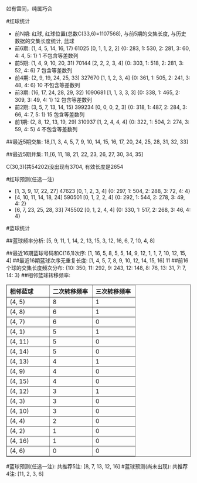 <!-- 
.. title: 双色球2011033期(2011-03-24)数据分析报告
.. slug: slott-2011033-2011-03-24-report
.. date: 2011-03-25 08:00:00 UTC+08:00
.. tags: Lottery
.. link: 
.. description: 
.. type: text
-->

如有雷同，纯属巧合

<!-- TEASER_END-->

#红球统计

- 前N期: 红球, 红球位置(总数C(33,6)=1107568), 与前5期的交集长度, 与历史数据的交集长度统计, 蓝球
- 前6期: (1, 4, 5, 14, 16, 17) 61025 [0, 1, 1, 2, 2] {0: 283, 1: 530, 2: 281, 3: 60, 4: 4, 5: 1} 1 不包含等差数列
- 前5期: (1, 4, 9, 10, 20, 31) 70144 [2, 2, 2, 3, 4] {0: 303, 1: 518, 2: 281, 3: 52, 4: 6} 7 包含等差数列
- 前4期: (2, 9, 19, 24, 25, 33) 327670 [1, 1, 2, 3, 4] {0: 361, 1: 505, 2: 241, 3: 48, 4: 6} 10 不包含等差数列
- 前3期: (16, 17, 24, 28, 29, 32) 1090681 [1, 1, 3, 3, 3] {0: 338, 1: 465, 2: 309, 3: 49, 4: 1} 12 包含等差数列
- 前2期: (3, 5, 7, 13, 14, 15) 399234 [0, 0, 0, 2, 3] {0: 318, 1: 487, 2: 284, 3: 66, 4: 7, 5: 1} 15 包含等差数列
- 前1期: (2, 8, 12, 13, 19, 29) 310937 [1, 2, 4, 4, 4] {0: 322, 1: 504, 2: 274, 3: 59, 4: 5} 4 不包含等差数列

##最近5期交集:
18,[1, 3, 4, 5, 7, 9, 10, 14, 15, 16, 17, 20, 24, 25, 28, 31, 32, 33]

##最近5期并集:
11,[6, 11, 18, 21, 22, 23, 26, 27, 30, 34, 35]

C(30,3)(共54202)没出现有3704, 
有效长度是2654

#红球预测(任选一注)

- [1, 3, 9, 17, 22, 27] 47623 [0, 1, 2, 3, 4] {0: 297, 1: 504, 2: 288, 3: 72, 4: 4}
- [4, 10, 11, 14, 18, 24] 590501 [0, 1, 2, 2, 4] {0: 292, 1: 544, 2: 278, 3: 49, 4: 2}
- [6, 7, 23, 25, 28, 33] 745502 [0, 1, 2, 4, 4] {0: 330, 1: 517, 2: 268, 3: 46, 4: 4}

#蓝球统计

##蓝球频率分析:
[5, 9, 11, 1, 14, 2, 13, 15, 3, 12, 16, 6, 7, 10, 4, 8]

##最近16期蓝球号码和C(16,1)次序:
[1, 16, 5, 8, 5, 5, 14, 9, 12, 1, 1, 7, 10, 12, 15, 4]
##最近16期蓝球次序无重复长度:
[1, 4, 5, 7, 8, 9, 10, 12, 14, 15, 16] 11
##前16个球的交集长度频次分布:
{10: 350, 11: 292, 9: 243, 12: 148, 8: 76, 13: 31, 7: 7, 14: 3}
##相邻蓝球转移频率:
<table border="1" class="table table-striped dataframe">
  <thead>
    <tr style="text-align: left;">
      <th style="min-width: 100px;">相邻蓝球</th>
      <th style="min-width: 100px;">二次转移频率</th>
      <th style="min-width: 100px;">三次转移频率</th>
    </tr>
  </thead>
  <tbody>
    <tr>
      <td>  (4, 5)</td>
      <td> 8</td>
      <td> 1</td>
    </tr>
    <tr>
      <td>  (4, 8)</td>
      <td> 6</td>
      <td> 1</td>
    </tr>
    <tr>
      <td>  (4, 7)</td>
      <td> 6</td>
      <td> 0</td>
    </tr>
    <tr>
      <td>  (4, 1)</td>
      <td> 5</td>
      <td> 1</td>
    </tr>
    <tr>
      <td> (4, 11)</td>
      <td> 5</td>
      <td> 0</td>
    </tr>
    <tr>
      <td> (4, 14)</td>
      <td> 5</td>
      <td> 0</td>
    </tr>
    <tr>
      <td> (4, 13)</td>
      <td> 4</td>
      <td> 1</td>
    </tr>
    <tr>
      <td>  (4, 9)</td>
      <td> 4</td>
      <td> 0</td>
    </tr>
    <tr>
      <td> (4, 15)</td>
      <td> 4</td>
      <td> 0</td>
    </tr>
    <tr>
      <td> (4, 12)</td>
      <td> 3</td>
      <td> 1</td>
    </tr>
    <tr>
      <td>  (4, 3)</td>
      <td> 3</td>
      <td> 0</td>
    </tr>
    <tr>
      <td> (4, 10)</td>
      <td> 3</td>
      <td> 0</td>
    </tr>
    <tr>
      <td>  (4, 4)</td>
      <td> 2</td>
      <td> 0</td>
    </tr>
    <tr>
      <td>  (4, 2)</td>
      <td> 1</td>
      <td> 0</td>
    </tr>
    <tr>
      <td> (4, 16)</td>
      <td> 1</td>
      <td> 0</td>
    </tr>
    <tr>
      <td>  (4, 6)</td>
      <td> 0</td>
      <td> 0</td>
    </tr>
  </tbody>
</table>
#蓝球预测(任选一注):
共推荐5注: [8, 7, 13, 12, 16]
#蓝球预测(尚未出现):
共推荐4注: [11, 2, 3, 6]

